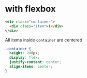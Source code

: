 # with flexbox

```html
<div class="container">
  <div class="item">1</div>
</div>
```

All items inside `container` are centered

```css
.container {
  height: 200px;
  display: flex;
  justify-content: center;
  align-items: center;
}
```
